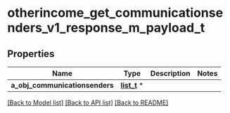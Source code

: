 # otherincome_get_communicationsenders_v1_response_m_payload_t

## Properties
Name | Type | Description | Notes
------------ | ------------- | ------------- | -------------
**a_obj_communicationsenders** | [**list_t**](custom_communicationsender_response.md) \* |  | 

[[Back to Model list]](../README.md#documentation-for-models) [[Back to API list]](../README.md#documentation-for-api-endpoints) [[Back to README]](../README.md)



